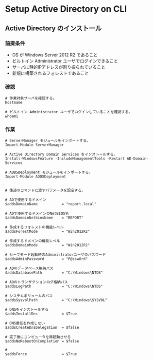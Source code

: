 # Setup Active Directory on CLI

## Active Directory のインストール

### 前提条件
- OS が Windows Server 2012 R2 であること
- ビルトイン Administrator ユーザでログインできること
- サーバに静的IPアドレスが割り振られていること
- 新規に構築されるフォレストであること

### 確認
```
# 作業対象サーバを確認する。
hostname

# ビルトイン Administrator ユーザでログインしていることを確認する。
whoami
```

### 作業
```
# ServerManager モジュールをインポートする。
Import-Module ServerManager

# Active Directory Domain Services をインストールする。
Install-WindowsFeature -IncludeManagementTools -Restart AD-Domain-Services
```

```
# ADDSDeployment モジュールをインポートする。
Import-Module ADDSDeployment


# 後述のコマンドに渡すパラメータを設定する。

# ADで使用するドメイン
$addsDomainName           = "report.local"

# ADで使用するドメインのNetBIOS名
$addsDomainNetbiosName    = "REPORT"

# 作成するフォレストの機能レベル
$addsForestMode           = "Win2012R2"

# 作成するドメインの機能レベル
$addsDomainMode           = "Win2012R2"

# セーフモード起動時のAdministratorユーザのパスワード
$addsAdminPassword        = "P@ssw0rd"

# ADのデータベース格納パス
$addsDatabasePath         = "C:\Windows\NTDS"

# ADのトランザクションログ格納パス
$addsLogPath              = "C:\Windows\NTDS"

# システムボリュームのパス
$addsSysvolPath           = "C:\Windows\SYSVOL"

# DNSをインストールする
$addsInstallDns           = $True

# DNS委任を作成しない
$addsCreateDnsDelegation  = $false

# 完了後にコンピュータを再起動させる
$addsNoRebootOnCompletion = $false

# 
$addsForce                = $True





```



